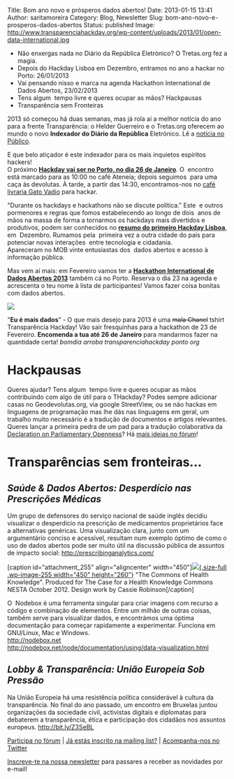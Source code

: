 Title: Bom ano novo e prósperos dados abertos!
Date: 2013-01-15 13:41
Author: saritamoreira
Category: Blog, Newsletter
Slug: bom-ano-novo-e-prosperos-dados-abertos
Status: published
Image: http://www.transparenciahackday.org/wp-content/uploads/2013/01/open-data-international.jpg

-   Não enxergas nada no Diário da República Eletrónico? O Tretas.org fez a magia.
-   Depois do Hackday Lisboa em Dezembro, entramos no ano a hackar no Porto: 26/01/2013
-   Vai pensando nisso e marca na agenda Hackathon International de Dados Abertos, 23/02/2013
-   Tens algum  tempo livre e queres ocupar as mãos? Hackpausas
-   Transparência sem Fronteiras

2013 só começou há duas semanas, mas já rola aí a melhor notícia do ano para a frente Transparência: o Helder Guerreiro e o Tretas.org oferecem ao mundo o novo **Indexador do Diário da República** Eletrónico. Lê a [notícia no Público](http://bit.ly/UbYx6B%20).

E que belo atiçador é este indexador para os mais inquietos espíritos hackers!  
O próximo [**Hackday vai ser no Porto, no dia 26 de Janeiro**](http://bit.ly/X6axFe). O  encontro está marcado para as 10:00 no café Ateneia; depois seguimos  para uma caça às devolutas. À tarde, a partir das 14:30, encontramos-nos no [café livraria Gato Vadio](http://gatovadiolivraria.blogspot.pt/ "Gato Vadio, café livraria") para hackar.


"Durante os hackdays e hackathons não se discute política." Este  e outros pormenores e regras que fomos estabelecendo ao longo de dois  anos de mãos na massa de forma a tornarmos os hackdays mais divertidos e  produtivos, podem ser conhecidos no **[resumo do primeiro Hackday Lisboa](http://bit.ly/YQPTzV)**, em  Dezembro. Rumamos pela  primeira vez a outra cidade do país para potenciar novas interações  entre tecnologia e cidadania.  
Apareceram no MOB vinte entusiastas dos  dados abertos e acesso à informação pública.

Mas vem aí mais: em Fevereiro vamos ter a [**Hackathon International de Dados Abertos 2013**](http://bit.ly/11tpic7) também cá no Porto. Reserva o dia 23 na agenda e acrescenta o teu nome à lista de participantes! Vamos fazer coisa bonitas com dados abertos.

![](http://www.transparenciahackday.org/wp-content/uploads/2013/01/open-data-international.jpg)

"**Eu é mais dados**" - O que mais desejo para 2013 é uma ~~mala Chanel~~ tshirt Transparência Hackday! Vão sair fresquinhas para a hackathon de 23 de Fevereiro. **Encomenda a tua até 26 de Janeiro** para mandarmos fazer na quantidade certa! *bomdia arroba transparenciahackday ponto org*

Hackpausas
==========

Queres ajudar? Tens algum  tempo livre e queres ocupar as mãos contribuindo com algo de útil para o THackday? Podes sempre adicionar casas no Geodevolutas.org, via google StreetView, ou se não hackas em linguagens de programação mas lhe dás nas linguagens em geral, um trabalho muito necessário é a tradução de documentos e artigos relevantes. Queres lançar a primeira pedra de um pad para a tradução colaborativa da [Declaration on Parliamentary Openness](http://www.openingparliament.org/declarationchanging)? Há [m](http://transparenciahackday.org/forum/discussion/33/help-traducoes-de-textos-para-portugues)[ais ideias no fórum](http://transparenciahackday.org/forum/discussion/33/help-traducoes-de-textos-para-portugues)!


Transparências sem fronteiras...
================================

*Saúde & Dados Abertos: Desperdício nas Prescrições Médicas*
------------------------------------------------------------

Um grupo de defensores do serviço nacional de saúde inglês decidiu visualizar o desperdício na prescrição de medicamentos proprietários face a alternativas genéricas. Uma visualização clara, junto com um argumentário conciso e acessível, resultam num exemplo óptimo de como o uso de dados abertos pode ser muito útil na discussão pública de assuntos de impacto social: <http://prescribinganalytics.com/>



\[caption id="attachment\_255" align="aligncenter" width="450"\][![](http://www.transparenciahackday.org/wp-content/uploads/2013/01/health-commons.jpg){.size-full .wp-image-255 width="450" height="260"}](http://www.nesta.org.uk/news_and_features/13for2013/assets/features/the_commons_of_health_knowledge) "The Commons of Health Knowledge". Produced for The Case for a Health Knowledge Commons NESTA October 2012. Design work by Cassie Robinson\[/caption\]

O  Nodebox é uma ferramenta singular para criar imagens com recurso a  código e combinação de elementos. Entre um milhão de outras coisas,  também serve para visualizar dados, e encontrámos uma óptima  documentação para começar rapidamente a experimentar. Funciona em  GNU/Linux, Mac e Windows.  
<http://nodebox.net>  
<http://nodebox.net/node/documentation/using/data-visualization.html>

<div>

*Lobby & Transparência: União Europeia Sob Pressão*
---------------------------------------------------

Na União Europeia há uma resistência política considerável à cultura da transparência. No final do ano passado, um encontro em Bruxelas juntou organizações da sociedade civil, activistas digitais e diplomatas para debaterem a transparência, ética e participação dos cidadãos nos assuntos europeus. <http://bit.ly/Z3SeBL>

[Participa no fórum](http://transparenciahackday.org/forum/) \| [Já estás inscrito na mailing list?](http://lists.hacklaviva.net/listinfo.cgi/transparencia-porto-hacklaviva.net) \| [Acompanha-nos no Twitter](http://twitter.com/thackdaypt)

[Inscreve-te na nossa newsletter](http://eepurl.com/rbCmL) para passares a receber as novidades por e-mail!

</div>
